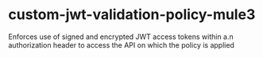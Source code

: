 # custom-jwt-validation-policy-mule3
 Enforces use of signed and encrypted JWT access tokens within a.n authorization header to access the API on which the policy is applied
